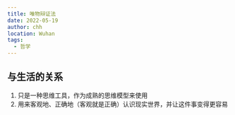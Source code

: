 ```yaml
---
title: 唯物辩证法
date: 2022-05-19
author: chh
location: Wuhan
tags:
  - 哲学
---
```


## 与生活的关系

1. 只是一种思维工具，作为成熟的思维模型来使用
2. 用来客观地、正确地（客观就是正确）认识现实世界，并让这件事变得更容易
